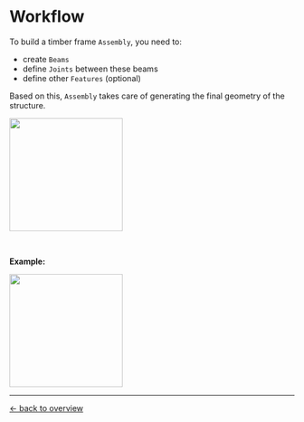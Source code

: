# Workflow

To build a timber frame `Assembly`, you need to:
* create `Beams`
* define `Joints` between these beams
* define other `Features` (optional)  

Based on this, `Assembly` takes care of generating the final geometry of the structure.

<img src=https://user-images.githubusercontent.com/11560512/221904983-faa82f7d-7603-4941-bda3-9543f04a14dc.png height=200>


&nbsp;&nbsp;

**Example:**   

<img src=https://user-images.githubusercontent.com/11560512/221913009-986bcb06-6a20-46e5-b917-706fbaf55ebb.png height=200>

***

[&larr; back to overview](https://github.com/gramaziokohler/compas_timber/wiki/compas_timber-wiki)

